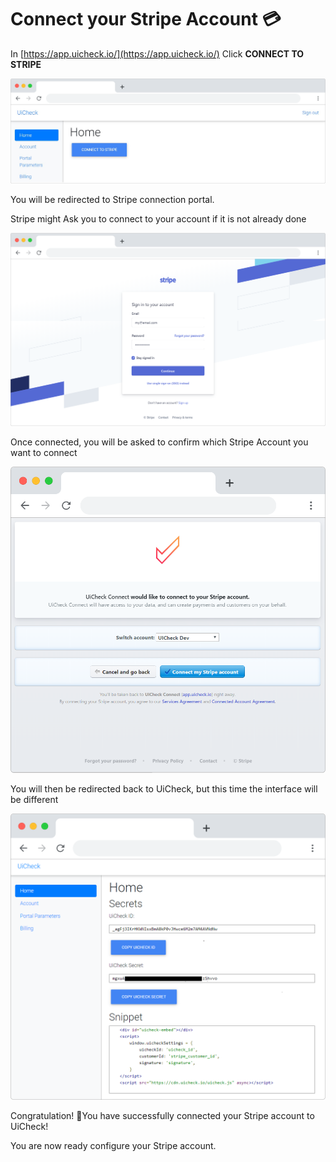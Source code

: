 # Connect your Stripe Account 💳

In [https://app.uicheck.io/](https://app.uicheck.io/) Click **CONNECT TO STRIPE**

![Click CONNECT TO STRIPE](../.gitbook/assets/frame_chrome_mac_light-1.png)

You will be redirected to Stripe connection portal.

Stripe might Ask you to connect to your account if it is not already done

![Sign In to your Stripe Account](../.gitbook/assets/frame_chrome_mac_light-3.png)

Once connected, you will be asked to confirm which Stripe Account you want to connect

![Click &quot;Connect my Stripe account&quot; when you are ready](../.gitbook/assets/frame_chrome_mac_light-4.png)

You will then be redirected back to UiCheck, but this time the interface will be different

![](../.gitbook/assets/frame_chrome_mac_light-7.png)

Congratulation! 🎉You have successfully connected your Stripe account to UiCheck!

You are now ready configure your Stripe account.

